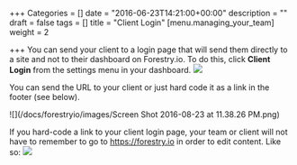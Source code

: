 +++
Categories = []
date = "2016-06-23T14:21:00+00:00"
description = ""
draft = false
tags = []
title = "Client Login"
[menu.managing_your_team]
weight = 2

+++
You can send your client to a login page that will send them directly to a site and not to their dashboard on Forestry.io.  To do this, click **Client Login** from the settings menu in your dashboard.
![](/docs/forestryio/images/forestry-client-login-screen.png)

You can send the URL to your client or just hard code it as a link in the footer (see below).

![](/docs/forestryio/images/Screen Shot 2016-08-23 at 11.38.26 PM.png)

If you hard-code a link to your client login page, your team or client will not have to remember to go to https://forestry.io  in order to edit content.  Like so:
![](/docs/forestryio/images/site-login-link.png)